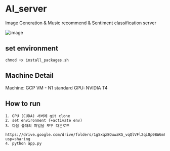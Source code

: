 # AI_server

Image Generation & Music recommend & Sentiment classification server 

![image](https://github.com/Three-Park/genimg_server/assets/96293444/64e312b4-bff6-47ad-9738-44dc30e6d5b9)

## set environment

    chmod +x install_packages.sh

## Machine Detail

Machine: GCP VM - N1 standard
GPU: NVIDIA T4

## How to run

    1. GPU (CUDA) 서버에 git clone
    2. set environment (+activate env)
    3. 다음 폴더의 파일을 모두 다운로드
        https://drive.google.com/drive/folders/1gSxqz8QuwaKG_vqQlVFl2qi8p0BW6m8r?usp=sharing
    4. python app.py
